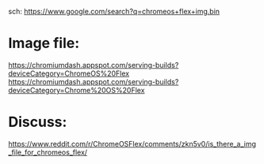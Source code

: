 sch: https://www.google.com/search?q=chromeos+flex+img.bin

# Image file:
https://chromiumdash.appspot.com/serving-builds?deviceCategory=ChromeOS%20Flex
https://chromiumdash.appspot.com/serving-builds?deviceCategory=Chrome%20OS%20Flex

# Discuss:
https://www.reddit.com/r/ChromeOSFlex/comments/zkn5v0/is_there_a_img_file_for_chromeos_flex/
